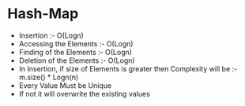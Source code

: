 # Hash-Map

- Insertion :- O(Logn)
- Accessing the Elements :- O(Logn)
- Finding of the Elements :- O(Logn)
- Deletion of the Elements :- O(Logn)
- In Insertion, if size of Elements is greater then Complexity will be :- m.size() * Logn(n)
- Every Value Must be Unique
- If not it will overwrite the existing values
